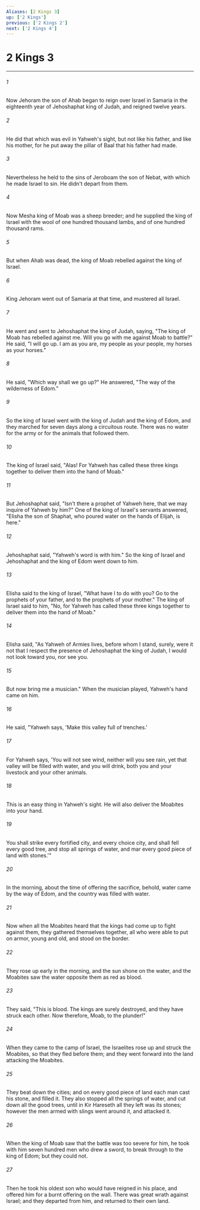 ```yaml
---
Aliases: [2 Kings 3]
up: ['2 Kings']
previous: ['2 Kings 2']
next: ['2 Kings 4']
---
```

# 2 Kings 3
***





###### 1 

Now Jehoram the son of Ahab began to reign over Israel in Samaria in the eighteenth year of Jehoshaphat king of Judah, and reigned twelve years. 



###### 2 

He did that which was evil in Yahweh's sight, but not like his father, and like his mother, for he put away the pillar of Baal that his father had made. 



###### 3 

Nevertheless he held to the sins of Jeroboam the son of Nebat, with which he made Israel to sin. He didn't depart from them. 



###### 4 

Now Mesha king of Moab was a sheep breeder; and he supplied the king of Israel with the wool of one hundred thousand lambs, and of one hundred thousand rams. 



###### 5 

But when Ahab was dead, the king of Moab rebelled against the king of Israel. 



###### 6 

King Jehoram went out of Samaria at that time, and mustered all Israel. 



###### 7 

He went and sent to Jehoshaphat the king of Judah, saying, "The king of Moab has rebelled against me. Will you go with me against Moab to battle?" He said, "I will go up. I am as you are, my people as your people, my horses as your horses." 



###### 8 

He said, "Which way shall we go up?" He answered, "The way of the wilderness of Edom." 



###### 9 

So the king of Israel went with the king of Judah and the king of Edom, and they marched for seven days along a circuitous route. There was no water for the army or for the animals that followed them. 



###### 10 

The king of Israel said, "Alas! For Yahweh has called these three kings together to deliver them into the hand of Moab." 



###### 11 

But Jehoshaphat said, "Isn't there a prophet of Yahweh here, that we may inquire of Yahweh by him?" One of the king of Israel's servants answered, "Elisha the son of Shaphat, who poured water on the hands of Elijah, is here." 



###### 12 

Jehoshaphat said, "Yahweh's word is with him." So the king of Israel and Jehoshaphat and the king of Edom went down to him. 



###### 13 

Elisha said to the king of Israel, "What have I to do with you? Go to the prophets of your father, and to the prophets of your mother." The king of Israel said to him, "No, for Yahweh has called these three kings together to deliver them into the hand of Moab." 



###### 14 

Elisha said, "As Yahweh of Armies lives, before whom I stand, surely, were it not that I respect the presence of Jehoshaphat the king of Judah, I would not look toward you, nor see you. 



###### 15 

But now bring me a musician." When the musician played, Yahweh's hand came on him. 



###### 16 

He said, "Yahweh says, 'Make this valley full of trenches.' 



###### 17 

For Yahweh says, 'You will not see wind, neither will you see rain, yet that valley will be filled with water, and you will drink, both you and your livestock and your other animals. 



###### 18 

This is an easy thing in Yahweh's sight. He will also deliver the Moabites into your hand. 



###### 19 

You shall strike every fortified city, and every choice city, and shall fell every good tree, and stop all springs of water, and mar every good piece of land with stones.'" 



###### 20 

In the morning, about the time of offering the sacrifice, behold, water came by the way of Edom, and the country was filled with water. 



###### 21 

Now when all the Moabites heard that the kings had come up to fight against them, they gathered themselves together, all who were able to put on armor, young and old, and stood on the border. 



###### 22 

They rose up early in the morning, and the sun shone on the water, and the Moabites saw the water opposite them as red as blood. 



###### 23 

They said, "This is blood. The kings are surely destroyed, and they have struck each other. Now therefore, Moab, to the plunder!" 



###### 24 

When they came to the camp of Israel, the Israelites rose up and struck the Moabites, so that they fled before them; and they went forward into the land attacking the Moabites. 



###### 25 

They beat down the cities; and on every good piece of land each man cast his stone, and filled it. They also stopped all the springs of water, and cut down all the good trees, until in Kir Hareseth all they left was its stones; however the men armed with slings went around it, and attacked it. 



###### 26 

When the king of Moab saw that the battle was too severe for him, he took with him seven hundred men who drew a sword, to break through to the king of Edom; but they could not. 



###### 27 

Then he took his oldest son who would have reigned in his place, and offered him for a burnt offering on the wall. There was great wrath against Israel; and they departed from him, and returned to their own land.
